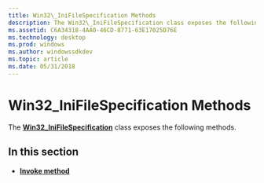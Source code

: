 ```yaml
---
title: Win32\_IniFileSpecification Methods
description: The Win32\_IniFileSpecification class exposes the following methods.
ms.assetid: C6A34318-4AA0-46CD-8771-63E17025D76E
ms.technology: desktop
ms.prod: windows
ms.author: windowssdkdev
ms.topic: article
ms.date: 05/31/2018
---
```


# Win32\_IniFileSpecification Methods

The [**Win32\_IniFileSpecification**](win32-inifilespecification.md) class exposes the following methods.

## In this section

-   [**Invoke method**](invoke-method-in-class-win32-inifilespecification.md)

 

 




